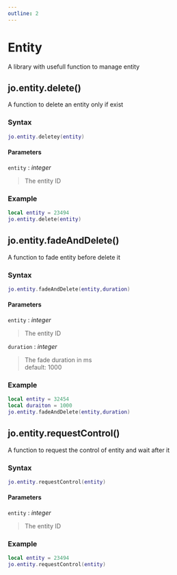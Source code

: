 ```yaml
---
outline: 2
---
```

# Entity

A library with usefull function to manage entity

## jo.entity.delete()
A function to delete an entity only if exist
### Syntax
```lua
jo.entity.deletey(entity)
```
#### Parameters
`entity` : *integer*
> The entity ID

### Example
```lua
local entity = 23494
jo.entity.delete(entity)
```

## jo.entity.fadeAndDelete()
A function to fade entity before delete it
### Syntax
```lua
jo.entity.fadeAndDelete(entity,duration)
```
#### Parameters
`entity` : *integer*
> The entity ID
  
`duration` : *integer* <BadgeOptional />
> The fade duration in ms  
> default: 1000
  

### Example
```lua
local entity = 32454
local duraiton = 1000
jo.entity.fadeAndDelete(entity,duration)
```

## jo.entity.requestControl()
A function to request the control of entity and wait after it
### Syntax
```lua
jo.entity.requestControl(entity)
```
#### Parameters
`entity` : *integer*
> The entity ID
  
### Example
```lua
local entity = 23494
jo.entity.requestControl(entity)
```
